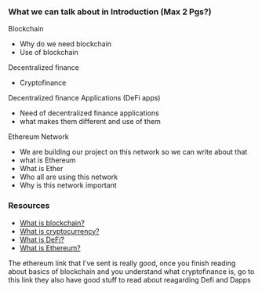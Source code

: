 ### What we can talk about in Introduction (Max 2 Pgs?)
Blockchain
- Why do we need blockchain
- Use of blockchain

Decentralized finance
- Cryptofinance

Decentralized finance Applications (DeFi apps)
- Need of decentralized finance applications
- what makes them different and use of them

Ethereum Network
- We are building our project on this network so we can write about that
- what is Ethereum
- What is Ether
- Who all are using this network
- Why is this network important

### Resources
- [What is blockchain?](https://www.investopedia.com/terms/b/blockchain.asp)
- [What is cryptocurrency?](https://www.youtube.com/watch?v=VYWc9dFqROI)
- [What is DeFi?](https://www.investopedia.com/decentralized-finance-defi-5113835#:~:text=Decentralized%20finance%20(DeFi)%20is%20an%20emerging%20financial%20technology%20that%20challenges,peer%2C%20or%20P2P%2C%20transactions.)
- [What is Ethereum?](https://ethereum.org/en/learn/)

The ethereum link that I've sent is really good, once you finish reading about basics of blockchain and you understand what cryptofinance is, go to this link they also have good stuff to read about reagarding Defi and Dapps 